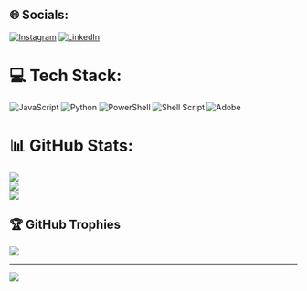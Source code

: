 
## 🌐 Socials:
[![Instagram](https://img.shields.io/badge/Instagram-%23E4405F.svg?logo=Instagram&logoColor=white)](https://instagram.com/koronics) [![LinkedIn](https://img.shields.io/badge/LinkedIn-%230077B5.svg?logo=linkedin&logoColor=white)](https://linkedin.com/in/koronicsnorbert) 

# 💻 Tech Stack:
![JavaScript](https://img.shields.io/badge/javascript-%23323330.svg?style=for-the-badge&logo=javascript&logoColor=%23F7DF1E) ![Python](https://img.shields.io/badge/python-3670A0?style=for-the-badge&logo=python&logoColor=ffdd54) ![PowerShell](https://img.shields.io/badge/PowerShell-%235391FE.svg?style=for-the-badge&logo=powershell&logoColor=white) ![Shell Script](https://img.shields.io/badge/shell_script-%23121011.svg?style=for-the-badge&logo=gnu-bash&logoColor=white) ![Adobe](https://img.shields.io/badge/adobe-%23FF0000.svg?style=for-the-badge&logo=adobe&logoColor=white)
# 📊 GitHub Stats:
![](https://github-readme-stats.vercel.app/api?username=koronicsnorbert&theme=dracula&hide_border=false&include_all_commits=true&count_private=false)<br/>
![](https://github-readme-streak-stats.herokuapp.com/?user=koronicsnorbert&theme=dracula&hide_border=false)<br/>
![](https://github-readme-stats.vercel.app/api/top-langs/?username=koronicsnorbert&theme=dracula&hide_border=false&include_all_commits=true&count_private=false&layout=compact)

## 🏆 GitHub Trophies
![](https://github-profile-trophy.vercel.app/?username=koronicsnorbert&theme=dracula&no-frame=false&no-bg=true&margin-w=4)

---
[![](https://visitcount.itsvg.in/api?id=koronicsnorbert&icon=0&color=13)](https://visitcount.itsvg.in)

<!-- Proudly created with GPRM ( https://gprm.itsvg.in ) -->
